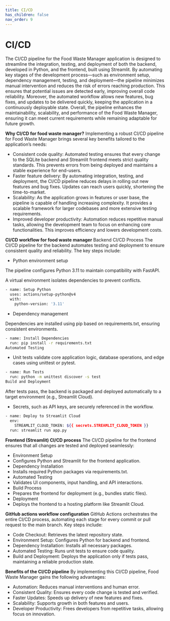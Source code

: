 ```yaml
---
title: CI/CD
has_children: false
nav_order: 9
---
```


# CI/CD

The CI/CD pipeline for the Food Waste Manager application is designed to streamline the integration, testing, and deployment of both the backend, developed in Python, and the frontend, built using Streamlit. By automating key stages of the development process—such as environment setup, dependency management, testing, and deployment—the pipeline minimizes manual intervention and reduces the risk of errors reaching production. This ensures that potential issues are detected early, improving overall code reliability. Moreover, the automated workflow allows new features, bug fixes, and updates to be delivered quickly, keeping the application in a continuously deployable state. Overall, the pipeline enhances the maintainability, scalability, and performance of the Food Waste Manager, ensuring it can meet current requirements while remaining adaptable for future growth.

**Why CI/CD for food waste manager?**
Implementing a robust CI/CD pipeline for Food Waste Manager brings several key benefits tailored to the application’s needs:
- Consistent code quality: Automated testing ensures that every change to the SQLite backend and Streamlit frontend meets strict quality standards. This prevents errors from being deployed and maintains a stable experience for end-users.
- Faster feature delivery: By automating integration, testing, and deployment, the CI/CD pipeline reduces delays in rolling out new features and bug fixes. Updates can reach users quickly, shortening the time-to-market.
- Scalability: As the application grows in features or user base, the pipeline is capable of handling increasing complexity. It provides a scalable framework for larger codebases and more extensive testing requirements.
- Improved developer productivity: Automation reduces repetitive manual tasks, allowing the development team to focus on enhancing core functionalities. This improves efficiency and lowers development costs. 

**CI/CD workflow for food waste manager**
Backend CI/CD Process
The CI/CD pipeline for the backend automates testing and deployment to ensure consistent quality and reliability. The key steps include:
- Python environment setup

The pipeline configures Python 3.11 to maintain compatibility with FastAPI.

A virtual environment isolates dependencies to prevent conflicts.
```bash
- name: Setup Python
  uses: actions/setup-python@v4
  with:
    python-version: '3.11'
```
- Dependency management

Dependencies are installed using pip based on requirements.txt, ensuring consistent environments.
```bash
- name: Install Dependencies
  run: pip install -r requirements.txt
Automated Testing
```

- Unit tests validate core application logic, database operations, and edge cases using unittest or pytest.
```bash
- name: Run Tests
  run: python -m unittest discover -s test
Build and Deployment
```

After tests pass, the backend is packaged and deployed automatically to a target environment (e.g., Streamlit Cloud).

- Secrets, such as API keys, are securely referenced in the workflow.
```bash
- name: Deploy to Streamlit Cloud
  env:
    STREAMLIT_CLOUD_TOKEN: ${{ secrets.STREAMLIT_CLOUD_TOKEN }}
  run: streamlit run app.py
```
**Frontend (Streamlit) CI/CD process**
The CI/CD pipeline for the frontend ensures that all changes are tested and deployed seamlessly:

- Environment Setup
- Configures Python and Streamlit for the frontend application.
- Dependency Installation
- Installs required Python packages via requirements.txt.
- Automated Testing
- Validates UI components, input handling, and API interactions.
- Build Process
- Prepares the frontend for deployment (e.g., bundles static files).
- Deployment
- Deploys the frontend to a hosting platform like Streamlit Cloud.

**GitHub actions workflow configuration**
GitHub Actions orchestrates the entire CI/CD process, automating each stage for every commit or pull request to the main branch. Key steps include:
- Code Checkout: Retrieves the latest repository state.
- Environment Setup: Configures Python for backend and frontend.
- Dependency Installation: Installs all necessary packages.
- Automated Testing: Runs unit tests to ensure code quality.
- Build and Deployment: Deploys the application only if tests pass, maintaining a reliable production state.

**Benefits of the CI/CD pipeline**
By implementing this CI/CD pipeline, Food Waste Manager gains the following advantages:
- Automation: Reduces manual interventions and human error.
- Consistent Quality: Ensures every code change is tested and verified.
- Faster Updates: Speeds up delivery of new features and fixes.
- Scalability: Supports growth in both features and users.
- Developer Productivity: Frees developers from repetitive tasks, allowing focus on innovation.

    